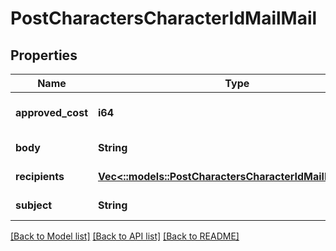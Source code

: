 # PostCharactersCharacterIdMailMail

## Properties
Name | Type | Description | Notes
------------ | ------------- | ------------- | -------------
**approved_cost** | **i64** | approved_cost integer | [optional] [default to 0]
**body** | **String** | body string | [default to null]
**recipients** | [**Vec<::models::PostCharactersCharacterIdMailRecipient>**](post_characters_character_id_mail_recipient.md) | recipients array | [default to null]
**subject** | **String** | subject string | [default to null]

[[Back to Model list]](../README.md#documentation-for-models) [[Back to API list]](../README.md#documentation-for-api-endpoints) [[Back to README]](../README.md)


